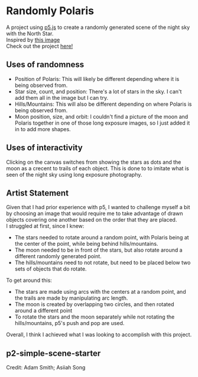 # Randomly Polaris
A project using [p5.js](https://p5js.org/) to create a randomly generated scene of the night sky with the North Star. <br/>
Inspired by [this image](https://www.science.org/do/10.1126/article.27798/abs/sn-northstar.jpg) <br/>
Check out the project [here!](https://teihek.github.io/CMPM147-P2/)

## Uses of randomness
- Position of Polaris: This will likely be different depending where it is being observed from.
- Star size, count, and position: There's a lot of stars in the sky. I can't add them all in the image but I can try.
- Hills/Mountains: This will also be different depending on where Polaris is being observed from.
- Moon position, size, and orbit: I couldn't find a picture of the moon and Polaris together in one of those long exposure images, so I just added it in to add more shapes.

## Uses of interactivity
Clicking on the canvas switches from showing the stars as dots and the moon as a crecent to trails of each object. This is done to to imitate what is seen of the night sky using long exposure photography.

## Artist Statement
Given that I had prior experience with p5, I wanted to challenge myself a bit by choosing an image that would require me to take advantage of drawn objects covering one another based on the order that they are placed. <br/> 
I struggled at first, since I knew: <br/>
- The stars needed to rotate around a random point, with Polaris being at the center of the point, while being behind hills/mountains.
- The moon needed to be in front of the stars, but also rotate around a different randomly generated point.
- The hills/mountains need to not rotate, but need to be placed below two sets of objects that do rotate. <br/>

To get around this: <br/>
- The stars are made using arcs with the centers at a random point, and the trails are made by manipulating arc length.
- The moon is created by overlapping two circles, and then rotated around a different point
- To rotate the stars and the moon separately while not rotating the hills/mountains, p5's push and pop are used. <br/>

Overall, I think I achieved what I was looking to accomplish with this project.

## p2-simple-scene-starter
Credit: Adam Smith; Asiiah Song
